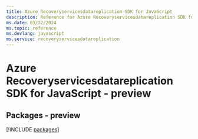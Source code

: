 ```yaml
---
title: Azure Recoveryservicesdatareplication SDK for JavaScript
description: Reference for Azure Recoveryservicesdatareplication SDK for JavaScript
ms.date: 03/22/2024
ms.topic: reference
ms.devlang: javascript
ms.service: recoveryservicesdatareplication
---
```

# Azure Recoveryservicesdatareplication SDK for JavaScript - preview
## Packages - preview
[!INCLUDE [packages](recoveryservicesdatareplication-index.md)]